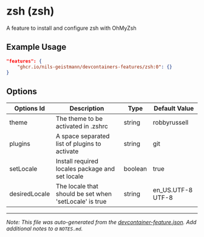 
# zsh (zsh)

A feature to install and configure zsh with OhMyZsh

## Example Usage

```json
"features": {
    "ghcr.io/nils-geistmann/devcontainers-features/zsh:0": {}
}
```

## Options

| Options Id | Description | Type | Default Value |
|-----|-----|-----|-----|
| theme | The theme to be activated in .zshrc | string | robbyrussell |
| plugins | A space separated list of plugins to activate | string | git |
| setLocale | Install required locales package and set locale | boolean | true |
| desiredLocale | The locale that should be set when 'setLocale' is true | string | en_US.UTF-8 UTF-8 |



---

_Note: This file was auto-generated from the [devcontainer-feature.json](https://github.com/nils-geistmann/devcontainers-features/blob/main/src/zsh/devcontainer-feature.json).  Add additional notes to a `NOTES.md`._
